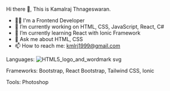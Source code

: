 Hi there 👋, This is Kamalraj Thnageswaran.
- 👩‍💻 I'm a Frontend Developer
- 🔭 I’m currently working on HTML, CSS, JavaScript, React, C#
- 🌱 I’m currently learning React with Ionic Framework
- 💬 Ask me about HTML, CSS
- 📫 How to reach me: kmlrj1999@gmail.com

Languages:
![HTML5_logo_and_wordmark svg](https://github.com/kamalrajtz/kamalrajtz/assets/84303500/35b4020f-64c6-405e-8a2d-f66b64ec34c8)

Frameworks:
Bootstrap, React Bootstrap, Tailwind CSS, Ionic

Tools:
Photoshop




